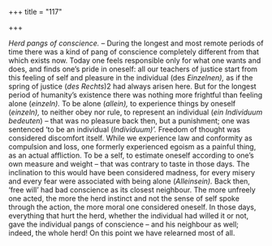 +++
title = "117"

+++

*Herd pangs of conscience.* – During the longest and most remote periods of time there was a kind of pang of conscience completely different from that which exists now. Today one feels responsible only for what one wants and does, and finds one’s pride in oneself: all our teachers of justice start from this feeling of self and pleasure in the individual \(des *Einzelnen\),* as if the spring of justice \(*des Rechts*\)2 had always arisen here. But for the longest period of humanity’s existence there was nothing more frightful than feeling alone \(*einzeln\).* To be alone \(*allein\),* to experience things by oneself \(*einzeln\),* to neither obey nor rule, to represent an individual \(*ein Individuum bedeuten*\) – that was no pleasure back then, but a punishment; one was sentenced ‘to be an individual \(*Individuum\)’.* Freedom of thought was considered discomfort itself. While we experience law and conformity as compulsion and loss, one formerly experienced egoism as a painful thing, as an actual affliction. To be a self, to estimate oneself according to one’s own measure and weight – that was contrary to taste in those days. The inclination to this would have been considered madness, for every misery and every fear were associated with being alone \(*Alleinsein\).* Back then, ‘free will’ had bad conscience as its closest neighbour. The more unfreely one acted, the more the herd instinct and not the sense of self spoke through the action, the more moral one considered oneself. In those days, everything that hurt the herd, whether the individual had willed it or not, gave the individual pangs of conscience – and his neighbour as well; indeed, the whole herd\! On this point we have relearned most of all.


